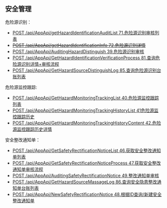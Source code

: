 ## 安全管理

危险源识别：

* [POST /api/AppApi/getHazardIdentificationAuditList 71.危险源识别审核列表](getHazardIdentificationAuditList.md)
* ~~[POST /api/AppApi/getHazardIdentificationInfo 72.危险源识别详情](getHazardIdentificationInfo.md)~~
* [POST /api/AppApi/AuditingHazardDistinguish 39.危险源识别审核](AuditingHazardDistinguish.md)
* [POST /api/AppApi/GetHazardIdentificationVerificationProcess 81.查询危险源识别详情+审核流程](GetHazardIdentificationVerificationProcess.md)
* [POST /api/AppApi/GetHazardSourceDistinguishLog 85.查询危险源识别台账列表](GetHazardSourceDistinguishLog.md)

危险源监控跟踪:

* [POST /api/AppApi/GetHazardMonitoringTrackingList 40.危险源监控跟踪列表](GetHazardMonitoringTrackingList.md)
* [POST /api/AppApi/GetHazardMonitoringTrackingHistoryList 41危险源监控跟踪历史](GetHazardMonitoringTrackingHistoryList.md)
* [POST /api/AppApi/GetHazardMonitoringTrackingHistoryContent 42.危险源监控跟踪历史详情](GetHazardMonitoringTrackingHistoryContent.md)

安全整改通知单：

* [POST /api/AppApi/GetSafetyRectificationNoticeList 46.获取安全整改通知单列表](GetSafetyRectificationNoticeList.md)
* [POST /api/AppApi/GetSafetyRectificationNoticeProcess 47.获取安全整改通知单审核流程](GetSafetyRectificationNoticeProcess.md)
* [POST /api/AppApi/AuditingSafetyRectificationNotice 49.整改通知单审核](AuditingSafetyRectificationNotice.md)
* [POST /api/AppApi/GetHazardSourceMassageLog 86.查询安全隐患整改通知单台账列表](GetHazardSourceMassageLog.md)
* [POST /api/AppApi/NewSafetyRectificationNotice 48.根据ID查询/新建安全整改通知单](NewSafetyRectificationNotice.md)